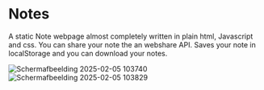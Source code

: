 # Notes

A static Note webpage almost completely written in plain html, Javascript and css. You can share your note the an webshare API. Saves your note in localStorage and you can download your notes. 



![Schermafbeelding 2025-02-05 103740](https://github.com/user-attachments/assets/f5b64e4b-a7be-4b6c-894b-ed7e3c37e9dd)
![Schermafbeelding 2025-02-05 103829](https://github.com/user-attachments/assets/d19fad98-5209-47a4-a8ba-4fec9b44654d)
